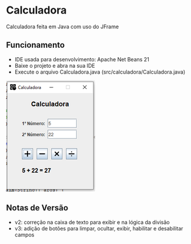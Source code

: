 # Calculadora
Calculadora feita em Java com uso do JFrame

## Funcionamento
- IDE usada para desenvolvimento: Apache Net Beans 21
- Baixe o projeto e abra na sua IDE
- Execute o arquivo Calculadora.java (src/calculadora/Calculadora.java)

![Print do Funcionamento da Calculadora](funcionamentoCalculadora_v2.png)

## Notas de Versão
- v2: correção na caixa de texto para exibir e na lógica da divisão
- v3: adição de botões para limpar, ocultar, exibir, habilitar e desabilitar campos
